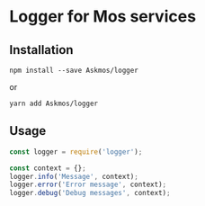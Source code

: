 # Logger for Mos services

## Installation

```shell
npm install --save Askmos/logger
```

or

```shell
yarn add Askmos/logger
```

## Usage

```javascript
const logger = require('logger');

const context = {};
logger.info('Message', context);
logger.error('Error message', context);
logger.debug('Debug messages', context);
```
